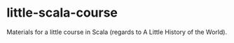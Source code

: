 # little-scala-course
Materials for a little course in Scala (regards to A Little History of the World).

